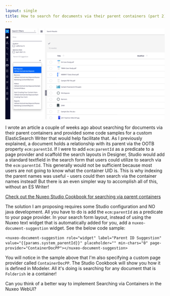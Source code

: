 ```yaml
---
layout: single
title: How to search for documents via their parent containers (part 2)
---
```


![parent-container](/images/0505/parent-container.png)

I wrote an article a couple of weeks ago about searching for documents via their parent containers and provided some code samples for a custom ElasticSearch Writer that would help facilitate that. As I previously explained, a document holds a relationship with its parent via the OOTB property `ecm:parentId`. If I were to add `ecm:parentId` as a predicate to a page provider and scaffold the search layouts in Designer, Studio would add a standard textfield in the search form that users could utilize to search via the `ecm:parentId`. This generally would not be sufficient because most users are not going to know what the container UID is. This is why indexing the parent names was useful - users could then search via the container names instead! But there is an even simpler way to accomplish all of this, without an ES Writer!

[Check out the Nuxeo Studio Cookbook for searching via parent containers](https://github.com/nuxeo/nuxeo-studio-community-cookbook/tree/master/modules/nuxeo/parent-container-search)

The solution I am proposing requires some Studio configuration and NO java development. All you have to do  is add the `ecm:parentId` as a predicate to your page provider. In your search form layout, instead of using the Nuxeo text widget that is automatically added for you, add a `nuxeo-document-suggestion` widget. See the below code sample:

```
<nuxeo-document-suggestion role="widget" label="Parent ID Suggestion" value="{{params.system_parentId}}" placeholder="" min-chars="0" page-provider="ContainerDocPP"></nuxeo-document-suggestion>
```

You will notice in the sample above that I'm also specifying a custom page provider called `ContainerDocPP`. The Studio Cookbook will show you how it is defined in Modeler. All it's doing is searching for any document that is `Folderish` ie a container! 

Can you think of a better way to implement Searching via Containers in the Nuxeo WebUI?